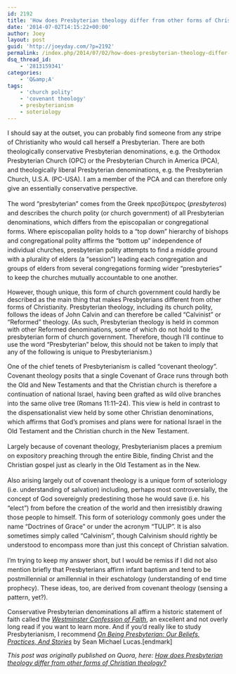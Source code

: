 ```yaml
---
id: 2192
title: 'How does Presbyterian theology differ from other forms of Christian theology?'
date: '2014-07-02T14:15:22+00:00'
author: Joey
layout: post
guid: 'http://joeyday.com/?p=2192'
permalink: /index.php/2014/07/02/how-does-presbyterian-theology-differ-from-other-forms-of-christian-theology/
dsq_thread_id:
    - '2813159341'
categories:
    - 'Q&amp;A'
tags:
    - 'church polity'
    - 'covenant theology'
    - presbyterianism
    - soteriology
---
```


<span style="line-height:1.5em;">I should say at the outset, you can probably find someone from any stripe of Christianity who would call herself a Presbyterian. There are both theologically conservative Presbyterian denominations, e.g. the Orthodox Presbyterian Church (OPC) or the Presbyterian Church in America (PCA), and theologically liberal Presbyterian denominations, e.g. the Presbyterian Church, U.S.A. (PC-USA). I am a member of the PCA and can therefore only give an essentially conservative perspective.</span>

<span style="line-height:1.5em;">The word “presbyterian” comes from the Greek πρεσβύτερος (</span>*presbyteros*<span style="line-height:1.5em;">) and describes the church polity (or church government) of all Presbyterian denominations, which differs from the episcopalian or congregational forms. Where episcopalian polity holds to a “top down” hierarchy of bishops and congregational polity affirms the “bottom up” independence of individual churches, presbyterian polity attempts to find a middle ground with a plurality of elders (a “session”) leading each congregation and groups of elders from several congregations forming wider “presbyteries” to keep the churches mutually accountable to one another.</span>

However, though unique, this form of church government could hardly be described as the main thing that makes Presbyterians different from other forms of Christianity. Presbyterian theology, including its church polity, follows the ideas of John Calvin and can therefore be called “Calvinist” or “Reformed” theology. (As such, Presbyterian theology is held in common with other Reformed denominations, some of which do not hold to the presbyterian form of church government. Therefore, though I’ll continue to use the word “Presbyterian” below, this should not be taken to imply that any of the following is unique to Presbyterianism.)

<span style="line-height:1.5em;">One of the chief tenets of Presbyterianism is called “covenant theology”. Covenant theology posits that a single Covenant of Grace runs through both the Old and New Testaments and that the Christian church is therefore a continuation of national Israel, having been grafted as wild olive branches into the same olive tree (</span><span style="line-height:1.5em;">Romans 11:11–24</span><span style="line-height:1.5em;">). This view is held in contrast to the dispensationalist view held by some other Christian denominations, which affirms that God’s promises and plans were for national Israel in the Old Testament and the Christian church in the New Testament.</span>

<span style="line-height:1.5em;">Largely because of covenant theology, Presbyterianism places a premium on expository preaching through the entire Bible, finding Christ and the Christian gospel just as clearly in the Old Testament as in the New.</span>

<span style="line-height:1.5em;">Also arising largely out of covenant theology is a unique form of soteriology (i.e. understanding of salvation) including, perhaps most controversially, the concept of God sovereignly predestining those he would save (i.e. his “elect”) from before the creation of the world and then irresistibly drawing those people to himself. This form of soteriology commonly goes under the name “Doctrines of Grace” or under the acronym “TULIP”. It is also sometimes simply called “Calvinism”, though Calvinism should rightly be understood to encompass more than just this concept of Christian salvation.</span>

<span style="line-height:1.5em;">I’m trying to keep my answer short, but I would be remiss if I did not also mention briefly that Presbyterians affirm infant baptism and tend to be postmillennial or amillennial in their eschatology (understanding of end time prophecy). These ideas, too, are derived from covenant theology (sensing a pattern, yet?).</span>

Conservative Presbyterian denominations all affirm a historic statement of faith called the *[Westminster Confession of Faith](http://www.opc.org/wcf.html)*, an excellent and not overly long read if you want to learn more. And if you’d really like to study Presbyterianism, I recommend *[On Being Presbyterian: Our Beliefs, Practices, And Stories](http://amzn.com/1596380195/)* by Sean Michael Lucas.\[endmark\]

*This post was originally published on Quora, here: [How does Presbyterian theology differ from other forms of Christian theology?](https://www.quora.com/Religion/How-does-Presbyterian-theology-differ-from-other-forms-of-Christian-theology)*